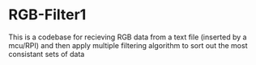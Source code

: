 # RGB-Filter1
This is a codebase for recieving RGB data from a text file (inserted by a mcu/RPI) and then apply multiple filtering algorithm to sort out the most consistant sets of data 
